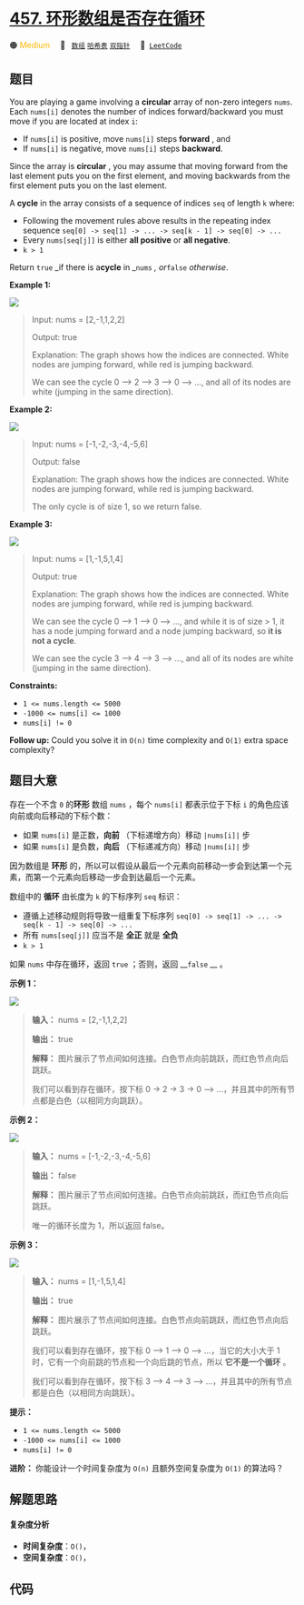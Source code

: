 # [457. 环形数组是否存在循环](https://leetcode.com/problems/circular-array-loop)

🟠 <font color=#ffb800>Medium</font>&emsp; 🔖&ensp; [`数组`](/tag/array.md) [`哈希表`](/tag/hash-table.md) [`双指针`](/tag/two-pointers.md)&emsp; 🔗&ensp;[`LeetCode`](https://leetcode.com/problems/circular-array-loop)

## 题目

You are playing a game involving a **circular** array of non-zero integers
`nums`. Each `nums[i]` denotes the number of indices forward/backward you must
move if you are located at index `i`:

  * If `nums[i]` is positive, move `nums[i]` steps **forward** , and
  * If `nums[i]` is negative, move `nums[i]` steps **backward**.

Since the array is **circular** , you may assume that moving forward from the
last element puts you on the first element, and moving backwards from the
first element puts you on the last element.

A **cycle** in the array consists of a sequence of indices `seq` of length `k`
where:

  * Following the movement rules above results in the repeating index sequence `seq[0] -> seq[1] -> ... -> seq[k - 1] -> seq[0] -> ...`
  * Every `nums[seq[j]]` is either **all positive** or **all negative**.
  * `k > 1`

Return `true` _if there is a**cycle** in _`nums` _, or_`false` _otherwise_.



**Example 1:**

![](https://assets.leetcode.com/uploads/2022/09/01/img1.jpg)

> Input: nums = [2,-1,1,2,2]
> 
> Output: true
> 
> Explanation: The graph shows how the indices are connected. White nodes are jumping forward, while red is jumping backward.
> 
> We can see the cycle 0 --> 2 --> 3 --> 0 --> ..., and all of its nodes are white (jumping in the same direction).

**Example 2:**

![](https://assets.leetcode.com/uploads/2022/09/01/img2.jpg)

> Input: nums = [-1,-2,-3,-4,-5,6]
> 
> Output: false
> 
> Explanation: The graph shows how the indices are connected. White nodes are jumping forward, while red is jumping backward.
> 
> The only cycle is of size 1, so we return false.

**Example 3:**

![](https://assets.leetcode.com/uploads/2022/09/01/img3.jpg)

> Input: nums = [1,-1,5,1,4]
> 
> Output: true
> 
> Explanation: The graph shows how the indices are connected. White nodes are jumping forward, while red is jumping backward.
> 
> We can see the cycle 0 --> 1 --> 0 --> ..., and while it is of size > 1, it has a node jumping forward and a node jumping backward, so **it is not a cycle**.
> 
> We can see the cycle 3 --> 4 --> 3 --> ..., and all of its nodes are white (jumping in the same direction).

**Constraints:**

  * `1 <= nums.length <= 5000`
  * `-1000 <= nums[i] <= 1000`
  * `nums[i] != 0`



**Follow up:** Could you solve it in `O(n)` time complexity and `O(1)` extra
space complexity?


## 题目大意

存在一个不含 `0` 的**环形** 数组 `nums` ，每个 `nums[i]` 都表示位于下标 `i` 的角色应该向前或向后移动的下标个数：

  * 如果 `nums[i]` 是正数，**向前** （下标递增方向）移动 `|nums[i]|` 步
  * 如果 `nums[i]` 是负数，**向后** （下标递减方向）移动 `|nums[i]|` 步

因为数组是 **环形** 的，所以可以假设从最后一个元素向前移动一步会到达第一个元素，而第一个元素向后移动一步会到达最后一个元素。

数组中的 **循环** 由长度为 `k` 的下标序列 `seq` 标识：

  * 遵循上述移动规则将导致一组重复下标序列 `seq[0] -> seq[1] -> ... -> seq[k - 1] -> seq[0] -> ...`
  * 所有 `nums[seq[j]]` 应当不是 **全正** 就是 **全负**
  * `k > 1`

如果 `nums` 中存在循环，返回 `true` ；否则，返回 __`false` __ 。



**示例 1：**

![](https://pic.leetcode.cn/1723688159-qYjpWT-image.png)

> 
> 
> 
> 
> 
> **输入：** nums = [2,-1,1,2,2]
> 
> **输出：** true
> 
> **解释：** 图片展示了节点间如何连接。白色节点向前跳跃，而红色节点向后跳跃。
> 
> 我们可以看到存在循环，按下标 0 -> 2 -> 3 -> 0 --> ...，并且其中的所有节点都是白色（以相同方向跳跃）。
> 
> 

**示例 2：**

![](https://pic.leetcode.cn/1723688183-lRSkjp-image.png)

> 
> 
> 
> 
> 
> **输入：** nums = [-1,-2,-3,-4,-5,6]
> 
> **输出：** false
> 
> **解释：** 图片展示了节点间如何连接。白色节点向前跳跃，而红色节点向后跳跃。
> 
> 唯一的循环长度为 1，所以返回 false。
> 
> 

**示例 3：**

![](https://pic.leetcode.cn/1723688199-nhaMuF-image.png)

> 
> 
> 
> 
> 
> **输入：** nums = [1,-1,5,1,4]
> 
> **输出：** true
> 
> **解释：** 图片展示了节点间如何连接。白色节点向前跳跃，而红色节点向后跳跃。
> 
> 我们可以看到存在循环，按下标 0 --> 1 --> 0 --> ...，当它的大小大于 1 时，它有一个向前跳的节点和一个向后跳的节点，所以 **它不是一个循环** 。
> 
> 我们可以看到存在循环，按下标 3 --> 4 --> 3 --> ...，并且其中的所有节点都是白色（以相同方向跳跃）。
> 
> 



**提示：**

  * `1 <= nums.length <= 5000`
  * `-1000 <= nums[i] <= 1000`
  * `nums[i] != 0`



**进阶：** 你能设计一个时间复杂度为 `O(n)` 且额外空间复杂度为 `O(1)` 的算法吗？


## 解题思路

#### 复杂度分析

- **时间复杂度**：`O()`，
- **空间复杂度**：`O()`，

## 代码

```javascript

```